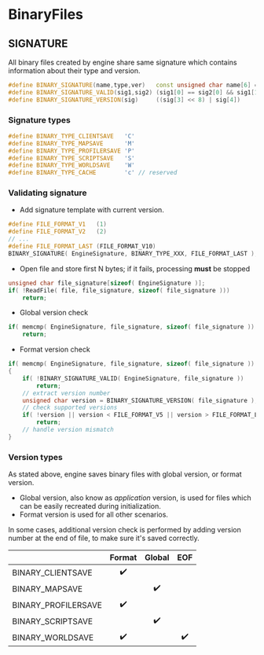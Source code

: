# BinaryFiles

## SIGNATURE
All binary files created by engine share same signature which contains information about their type and version.

```cpp
#define BINARY_SIGNATURE(name,type,ver)   const unsigned char name[6] = { 'F', 'O', type, ((ver) >> 8) & 0xFF, (ver) & 0xFF, 0 }
#define BINARY_SIGNATURE_VALID(sig1,sig2) (sig1[0] == sig2[0] && sig1[1] == sig2[1] && sig1[2] == sig2[2] && sig1[5] == sig2[5])
#define BINARY_SIGNATURE_VERSION(sig)     ((sig[3] << 8) | sig[4])
```
### Signature types

```cpp
#define BINARY_TYPE_CLIENTSAVE   'C'
#define BINARY_TYPE_MAPSAVE      'M'
#define BINARY_TYPE_PROFILERSAVE 'P'
#define BINARY_TYPE_SCRIPTSAVE   'S'
#define BINARY_TYPE_WORLDSAVE    'W'
#define BINARY_TYPE_CACHE        'c' // reserved 
```

### Validating signature
- Add signature template with current version.
```cpp
#define FILE_FORMAT_V1   (1)
#define FILE_FORMAT_V2   (2)
// ...
#define FILE_FORMAT_LAST (FILE_FORMAT_V10)
BINARY_SIGNATURE( EngineSignature, BINARY_TYPE_XXX, FILE_FORMAT_LAST );
```
- Open file and store first N bytes; if it fails, processing **must** be stopped
```cpp
unsigned char file_signature[sizeof( EngineSignature )];
if( !ReadFile( file, file_signature, sizeof( file_signature )))
	return;
```
- Global version check
```cpp
if( memcmp( EngineSignature, file_signature, sizeof( file_signature )) != 0 )
	return;
```
- Format version check
```cpp
if( memcmp( EngineSignature, file_signature, sizeof( file_signature )) != 0 )
{
	if( !BINARY_SIGNATURE_VALID( EngineSignature, file_signature ))
		return;
	// extract version number
	unsigned char version = BINARY_SIGNATURE_VERSION( file_signature );
	// check supported versions
	if( !version || version < FILE_FORMAT_V5 || version > FILE_FORMAT_LAST )
		return;
	// handle version mismatch
}
```
### Version types
As stated above, engine saves binary files with global version, or format version.
- Global version, also know as _application_ version, is used for files which can be easily recreated during initialization.
- Format version is used for all other scenarios.

In some cases, additional version check is performed by adding version number at the end of file, to make sure it's saved correctly.

|                     | Format             | Global             | EOF                |
|:--------------------|:------------------:|:------------------:|:------------------:|
| BINARY_CLIENTSAVE   | :heavy_check_mark: |                    |                    |
| BINARY_MAPSAVE      |                    | :heavy_check_mark: |                    |
| BINARY_PROFILERSAVE | :heavy_check_mark: |                    |                    |
| BINARY_SCRIPTSAVE   |                    | :heavy_check_mark: |                    |
| BINARY_WORLDSAVE    | :heavy_check_mark: |                    | :heavy_check_mark: |
